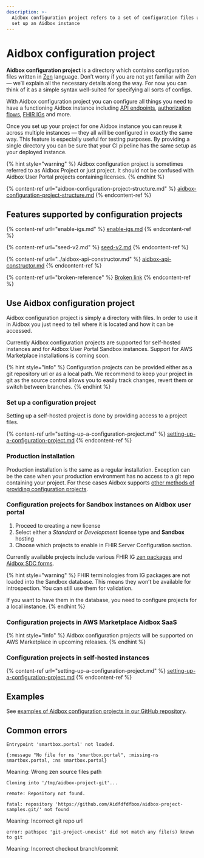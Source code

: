 ```yaml
---
description: >-
  Aidbox configuration project refers to a set of configuration files used to
  set up an Aidbox instance
---
```


# Aidbox configuration project

**Aidbox configuration project** is a directory which contains configuration files written in [Zen](https://github.com/zen-lang/zen) language. Don’t worry if you are not yet familiar with Zen — we’ll explain all the necessary details along the way. For now you can think of it as a simple syntax well-suited for specifying all sorts of configs.

With Aidbox configuration project you can configure all things you need to have a functioning Aidbox instance including [API endpoints](../aidbox-api-constructor.md), [authorization flows](../../security-and-access-control-1/acl.md), [FHIR IGs](../../profiling-and-validation/profiling-with-zen-lang/) and more.

Once you set up your project for one Aidbox instance you can reuse it across multiple instances — they all will be configured in exactly the same way. This feature is especially useful for testing purposes. By providing a single directory you can be sure that your CI pipeline has the same setup as your deployed instance.

{% hint style="warning" %}
Aidbox configuration project is sometimes referred to as Aidbox Project or just project. It should not be confused with Aidbox User Portal projects containing licenses.
{% endhint %}

{% content-ref url="aidbox-configuration-project-structure.md" %}
[aidbox-configuration-project-structure.md](aidbox-configuration-project-structure.md)
{% endcontent-ref %}

## Features supported by configuration projects

{% content-ref url="enable-igs.md" %}
[enable-igs.md](enable-igs.md)
{% endcontent-ref %}

{% content-ref url="seed-v2.md" %}
[seed-v2.md](seed-v2.md)
{% endcontent-ref %}

{% content-ref url="../aidbox-api-constructor.md" %}
[aidbox-api-constructor.md](../aidbox-api-constructor.md)
{% endcontent-ref %}

{% content-ref url="broken-reference" %}
[Broken link](broken-reference)
{% endcontent-ref %}

## Use Aidbox configuration project

Aidbox configuration project is simply a directory with files. In order to use it in Aidbox you just need to tell where it is located and how it can be accessed.

Currently Aidbox configuration projects are supported for self-hosted instances and for Aidbox User Portal Sandbox instances. Support for AWS Marketplace installations is coming soon.

{% hint style="info" %}
Configuration projects can be provided either as a git repository url or as a local path. We recommend to keep your project in git as the source control allows you to easily track changes, revert them or switch between branches.
{% endhint %}

### Set up a configuration project

Setting up a self-hosted project is done by providing access to a project files.&#x20;

{% content-ref url="setting-up-a-configuration-project.md" %}
[setting-up-a-configuration-project.md](setting-up-a-configuration-project.md)
{% endcontent-ref %}

### Production installation

Production installation is the same as a regular installation. Exception can be the case when your production environment has no access to a git repo containing your project. For these cases Aidbox supports [other methods of providing configuration projects](broken-reference).

### Configuration projects for Sandbox instances on Aidbox user portal

1. Proceed to creating a new license
2. Select either a _Standard_ or _Development_ license type and **Sandbox** hosting
3. Choose which projects to enable in FHIR Server Configuration section.

Currently available projects include various FHIR IG [zen packages](enable-igs.md) and [Aidbox SDC forms](../../tutorials/sdc-with-custom-resources.md).

{% hint style="warning" %}
FHIR terminologies from IG packages are not loaded into the Sandbox database. This means they won’t be available for introspection. You can still use them for validation.

If you want to have them in the database, you need to configure projects for a local instance.
{% endhint %}

### Configuration projects in AWS Marketplace Aidbox SaaS&#x20;

{% hint style="info" %}
Aidbox configuration projects will be supported on AWS Marketplace in upcoming releases.
{% endhint %}

### Configuration projects in self-hosted instances

{% content-ref url="setting-up-a-configuration-project.md" %}
[setting-up-a-configuration-project.md](setting-up-a-configuration-project.md)
{% endcontent-ref %}

## Examples

See [examples of Aidbox configuration projects in our GitHub repository](https://github.com/Aidbox/aidbox-project-samples/tree/main/aidbox-project-samples).

## Common errors

```
Entrypoint 'smartbox.portal' not loaded.

{:message "No file for ns 'smartbox.portal", :missing-ns smartbox.portal, :ns smartbox.portal}
```

Meaning: Wrong zen source files path



```
Cloning into '/tmp/aidbox-project-git'...

remote: Repository not found.

fatal: repository 'https://github.com/Aidfdfdfbox/aidbox-project-samples.git/' not found
```

Meaning: Incorrect git repo url



```
error: pathspec 'git-project-unexist' did not match any file(s) known to git
```

Meaning: Incorrect checkout branch/commit
